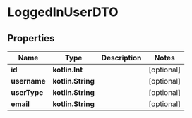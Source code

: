 
# LoggedInUserDTO

## Properties
Name | Type | Description | Notes
------------ | ------------- | ------------- | -------------
**id** | **kotlin.Int** |  |  [optional]
**username** | **kotlin.String** |  |  [optional]
**userType** | **kotlin.String** |  |  [optional]
**email** | **kotlin.String** |  |  [optional]



